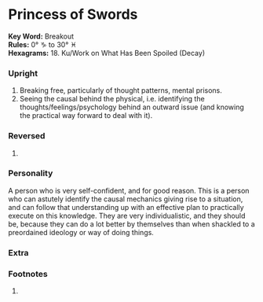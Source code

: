 # Princess of Swords

**Key Word:** Breakout  
**Rules:** 0° ♑︎ to 30° ♓︎  
**Hexagrams:** 18. Ku/Work on What Has Been Spoiled (Decay)



### Upright

1) Breaking free, particularly of thought patterns, mental prisons.
2) Seeing the causal behind the physical, i.e. identifying the thoughts/feelings/psychology behind an outward issue (and knowing the practical way forward to deal with it).



### Reversed

1) 



### Personality

A person who is very self-confident, and for good reason. This is a person who can astutely identify the causal mechanics giving rise to a situation, and can follow that understanding up with an effective plan to practically execute on this knowledge. They are very individualistic, and they should be, because they can do a lot better by themselves than when shackled to a preordained ideology or way of doing things.



### Extra





### Footnotes

1. 



